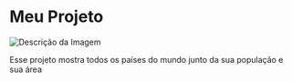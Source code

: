 # Meu Projeto

![Descrição da Imagem](https://i.ibb.co/qNDdSTg/github.png)

Esse projeto mostra todos os países do mundo junto da sua população e sua área
